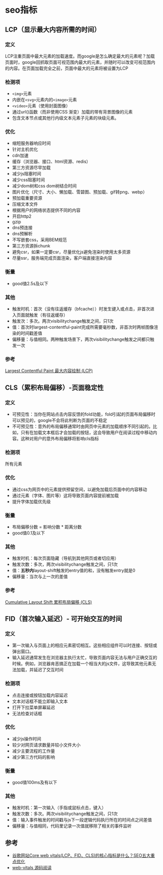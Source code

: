 # seo指标

## LCP（显示最大内容所需的时间）

### 定义

LCP注重页面中最大元素的加载速度。而google是怎么确定最大的元素呢？加载页面时，google回抓取页面可视范围内最大的元素，并随时可以改变可视范围内的内容。在页面加载完全之前，页面中最大的元素将被设置为LCP

### 检测项

- `<img>`元素
- 内嵌在`<svg>`元素内的`<image>`元素
- `<video>`元素（使用封面图像）
- 通过url()函数（而非使用CSS 渐变）加载的带有背景图像的元素
- 包含文本节点或其他行内级文本元素子元素的块级元素。

### 优化

- 缩短服务器响应时间
- 针对主机优化
- cdn加速
- 缓存（浏览器、接口、html资源、redis）
- 第三方资源尽早加载
- 减少js阻塞时间
- 减少css阻塞时间
- 减少dom树和css dom树结合时间
- 图片优化（尺寸、大小、懒加载、雪碧图、预加载、gif转png、webp）
- 预加载重要资源
- 压缩文本文件
- 根据用户的网络状态提供不同的内容
- 开启http2
- gzip
- dns预连接
- dns预解析
- 不写嵌套css，采用BEM规范
- 第三方资源拆chunk
- 避免csr，如果一定要csr，尽量优化js避免渲染时使用太多资源
- 尽量ssr，服务端完成页面渲染，客户端直接渲染内容

### 衡量

- good值2.5s及以下

### 其他

- 触发时机：首次（没有往返缓存（bfcache））时发生键入或点击，非首次进入页面就触发（有往返缓存）
- 触发次：多次。两次visibilitychange触发之间，只1次
- 值：首次时largest-contentful-paint完成所需要毫秒数，非首次时两帧图像渲染的时间戳差值
- 偏移量：与值相同。两种触发场景下，两次visibilitychange触发之间都只触发一次

### 参考

[Largest Contentful Paint 最大内容绘制 (LCP)](https://web.dev/lcp/)

## CLS（累积布局偏移）-页面稳定性

### 定义

- 可预见性：当你在网站点击内容反馈的fold功能，fold引起的页面布局偏移时可以预见的，google不会将此判断为页面的不稳定
- 不可预见性：意外的布局偏移通常时由网页中元素的加载顺序不同引起的。比如，只有在加载文本框后才会加载的按钮，这会导致用户在阅读过程中移动内容。这种对用户的意外布局偏移将影响cls指标

### 检测项

所有元素

### 优化

- 通过css为网页中的元素提供预留空间，以避免加载后页面中的内容移动
- 通过元素（字体、图片等）这将导致页面内容提前被加载
- 提升字体加载优先级

### 衡量

- 布局偏移分数 = 影响分数 * 距离分数
- good值0.1及以下

### 其他

- 触发时机：每次页面隐藏（导航到其他网页或者切应用）
- 触发次数：多次，两次visibilitychange触发之间，只1次
- 值：**五秒内**layout-shift触发的entry值的和，没有触发entry就是0
- 偏移量：当次与上一次的差值

### 参考

[Cumulative Layout Shift 累积布局偏移 (CLS)](https://web.dev/cls/)

## FID（首次输入延迟）- 可开始交互的时间

### 定义

- 第一次输入与页面上的相应元素密切相互。这些相应组件可以时连接、按钮或弹出窗口。
- 输入延迟通常发生在浏览器主执行太忙，导致页面内容无法与用户正确交互的时候。例如，浏览器肯恶搞正在加载一个相当大的js文件，这导致其他元素无法加载，并延迟了交互时间

### 检测项

- 点击连接或按钮加载内容延迟
- 文本对话框不能立即输入文本
- 打开下拉菜单屏幕延迟
- 无法检查对话框

### 优化

- 减少js操作时间
- 较少对网页请求数量并较小文件大小
- 减少主要流程的工作量
- 减少第三方代码的影响

### 衡量

- good值100ms及有以下

### 其他

- 触发时机：第一次输入（手指或鼠标点击，键入）
- 触发次数：多次。两次visibilitychange触发之间，只1次
- 值：输入事件触发的时间戳与js下一段逻辑代码执行所在的时间点之间差值
- 偏移量：与值相同，代码里记录一次值就移除了相关的事件监听

## 参考

- [谷歌网站Core web vitals(LCP、FID、CLS)的核心指标是什么？SEO五大重点优化](https://www.yestupa.com/google-seo-core-web-vitals.html)
- [web-vitals 源码阅读](https://juejin.cn/post/7083301090707374087#heading-5)
